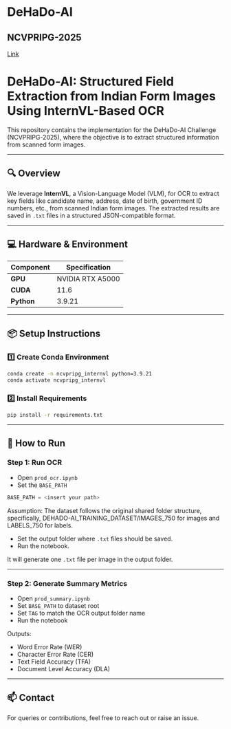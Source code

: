 # DeHaDo-AI 
## NCVPRIPG-2025
[Link](https://sites.google.com/view/dehado-ai)

# DeHaDo-AI: Structured Field Extraction from Indian Form Images Using InternVL-Based OCR

This repository contains the implementation for the DeHaDo-AI Challenge (NCVPRIPG-2025), where the objective is to extract structured information from scanned form images.

---

## 🔍 Overview

We leverage **InternVL**, a Vision-Language Model (VLM), for OCR to extract key fields like candidate name, address, date of birth, government ID numbers, etc., from scanned Indian form images. The extracted results are saved in `.txt` files in a structured JSON-compatible format.

---

## 💻 Hardware & Environment

| Component     | Specification     |
|---------------|------------------|
| **GPU**       | NVIDIA RTX A5000 |
| **CUDA**      | 11.6              |
| **Python**    | 3.9.21             |

---

## 📦 Setup Instructions

### 1️⃣ Create Conda Environment

```bash
conda create -n ncvpripg_internvl python=3.9.21
conda activate ncvpripg_internvl
```

### 2️⃣ Install Requirements

```bash
pip install -r requirements.txt
```

---

## 🚀 How to Run

### Step 1: Run OCR

- Open `prod_ocr.ipynb`
- Set the `BASE_PATH`

```python
BASE_PATH = <insert your path>
```
Assumption: The dataset follows the original shared folder structure, specifically, DEHADO-AI_TRAINING_DATASET/IMAGES_750 for images and LABELS_750 for labels.

- Set the output folder where `.txt` files should be saved.
- Run the notebook.

It will generate one `.txt` file per image in the output folder.

---

### Step 2: Generate Summary Metrics

- Open `prod_summary.ipynb`
- Set `BASE_PATH` to dataset root
- Set `TAG` to match the OCR output folder name
- Run the notebook

Outputs:

- Word Error Rate (WER)
- Character Error Rate (CER)
- Text Field Accuracy (TFA)
- Document Level Accuracy (DLA)

---

## 📫 Contact

For queries or contributions, feel free to reach out or raise an issue.
